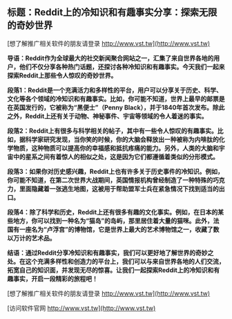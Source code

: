 ## **标题：Reddit上的冷知识和有趣事实分享：探索无限的奇妙世界**

[想了解推广相关软件的朋友请登录 http://www.vst.tw](http://www.vst.tw)

**导语：Reddit作为全球最大的社交新闻聚合网站之一，汇集了来自世界各地的用户，他们不仅分享各种热门话题，还探讨各种冷知识和有趣事实。今天我们一起来探索Reddit上那些令人惊叹的奇妙世界。**

**段落1：Reddit是一个充满活力和多样性的平台，用户可以分享关于历史、科学、文化等各个领域的冷知识和有趣事实。比如，你可能不知道，世界上最早的邮票是在英国发行的，它被称为“黑便士”（Penny Black），并于1840年首次发布。除此之外，Reddit上还有关于动物、神秘事件、宇宙等领域的令人着迷的事实。**

**段落2：Reddit上有很多与科学相关的帖子，其中有一些令人惊叹的有趣事实。比如，据科学家研究发现，当你笑的时候，你的大脑会释放出一种被称为内啡肽的化学物质，这种物质可以提高你的幸福感和抵抗疼痛的能力。另外，人类的大脑和宇宙中的星系之间有着惊人的相似之处，这是因为它们都遵循着类似的分形模式。**

**段落3：如果你对历史感兴趣，Reddit上也有许多关于历史事件的冷知识。例如，你可能不知道，在第二次世界大战期间，英国情报机构曾经制造了一种特殊的巧克力，里面隐藏着一张逃生地图，这被用于帮助盟军士兵在紧急情况下找到适当的出口。**

**段落4：除了科学和历史，Reddit上还有很多有趣的文化事实。例如，在日本的某些地方，你可以找到一种名为“猫岛”的岛屿，那里居住着大量的猫咪。此外，法国有一座名为“卢浮宫”的博物馆，它是世界上最大的艺术博物馆之一，收藏了数以万计的艺术品。**

**结语：通过Reddit分享冷知识和有趣事实，我们可以更好地了解世界的奇妙之处。在这个充满多样性和创造力的平台上，我们可以与来自世界各地的人们交流，拓宽自己的知识面，并发现无尽的惊喜。让我们一起探索Reddit上的冷知识和有趣事实，开启一段精彩的旅程吧！**

[想了解推广相关软件的朋友请登录 http://www.vst.tw](http://www.vst.tw)


[访问软件官网 http://www.vst.tw](http://www.vst.tw)

